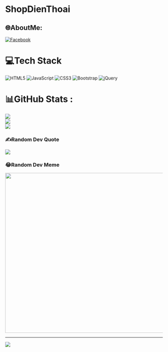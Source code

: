# ShopDienThoai

## 🌐AboutMe:
[![Facebook](https://img.shields.io/badge/Facebook-%231877F2.svg?logo=Facebook&logoColor=white)](https://facebook.com/https://www.facebook.com/dtl0912/) 

# 💻Tech Stack
![HTML5](https://img.shields.io/badge/html5-%23E34F26.svg?style=plastic&logo=html5&logoColor=white) ![JavaScript](https://img.shields.io/badge/javascript-%23323330.svg?style=plastic&logo=javascript&logoColor=%23F7DF1E) ![CSS3](https://img.shields.io/badge/css3-%231572B6.svg?style=plastic&logo=css3&logoColor=white) ![Bootstrap](https://img.shields.io/badge/bootstrap-%23563D7C.svg?style=plastic&logo=bootstrap&logoColor=white) ![jQuery](https://img.shields.io/badge/jquery-%230769AD.svg?style=plastic&logo=jquery&logoColor=white)
# 📊GitHub Stats :
![](https://github-readme-stats.vercel.app/api?username=ShonDienThoai&theme=radical&hide_border=false&include_all_commits=false&count_private=false)<br/>
![](https://github-readme-streak-stats.herokuapp.com/?user=ShonDienThoai&theme=radical&hide_border=false)<br/>
![](https://github-readme-stats.vercel.app/api/top-langs/?username=ShonDienThoai&theme=radical&hide_border=false&include_all_commits=false&count_private=false&layout=compact)

### ✍️Random Dev Quote
![](https://quotes-github-readme.vercel.app/api?type=horizontal&theme=radical)

### 😂Random Dev Meme
<img src="https://random-memer.herokuapp.com/" width="512px"/>

---
[![](https://visitcount.itsvg.in/api?id=ShonDienThoai&icon=0&color=0)](https://visitcount.itsvg.in)
